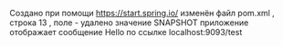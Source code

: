 Создано при помощи https://start.spring.io/ изменён файл pom.xml , строка 13 , поле <version> - удалено значение SNAPSHOT
приложение отображает сообщение Hello по ссылке localhost:9093/test
